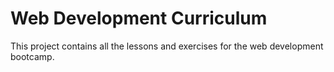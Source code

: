 # Web Development Curriculum

This project contains all the lessons and exercises for the web development bootcamp.
